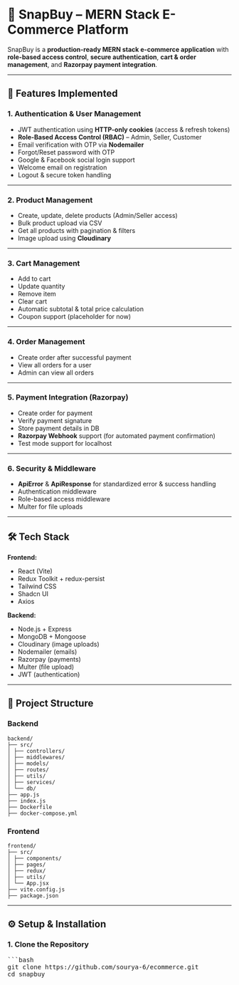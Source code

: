 # 🛒 SnapBuy – MERN Stack E-Commerce Platform

SnapBuy is a **production-ready MERN stack e-commerce application** with **role-based access control**, **secure authentication**, **cart & order management**, and **Razorpay payment integration**.

---

## 📌 Features Implemented

### 1. Authentication & User Management
- JWT authentication using **HTTP-only cookies** (access & refresh tokens)
- **Role-Based Access Control (RBAC)** – Admin, Seller, Customer
- Email verification with OTP via **Nodemailer**
- Forgot/Reset password with OTP
- Google & Facebook social login support
- Welcome email on registration
- Logout & secure token handling

---

### 2. Product Management
- Create, update, delete products (Admin/Seller access)
- Bulk product upload via CSV
- Get all products with pagination & filters
- Image upload using **Cloudinary**

---

### 3. Cart Management
- Add to cart
- Update quantity
- Remove item
- Clear cart
- Automatic subtotal & total price calculation
- Coupon support (placeholder for now)

---

### 4. Order Management
- Create order after successful payment
- View all orders for a user
- Admin can view all orders

---

### 5. Payment Integration (Razorpay)
- Create order for payment
- Verify payment signature
- Store payment details in DB
- **Razorpay Webhook** support (for automated payment confirmation)
- Test mode support for localhost

---

### 6. Security & Middleware
- **ApiError** & **ApiResponse** for standardized error & success handling
- Authentication middleware
- Role-based access middleware
- Multer for file uploads

---

## 🛠️ Tech Stack

**Frontend:**
- React (Vite)
- Redux Toolkit + redux-persist
- Tailwind CSS
- Shadcn UI
- Axios

**Backend:**
- Node.js + Express
- MongoDB + Mongoose
- Cloudinary (image uploads)
- Nodemailer (emails)
- Razorpay (payments)
- Multer (file upload)
- JWT (authentication)

---

## 📂 Project Structure

### Backend
```plaintext
backend/
├── src/
│ ├── controllers/
│ ├── middlewares/
│ ├── models/
│ ├── routes/
│ ├── utils/
│ ├── services/
│ └── db/
├── app.js
├── index.js
├── Dockerfile
├── docker-compose.yml
```


### Frontend
``` plaintext
frontend/
├── src/
│ ├── components/
│ ├── pages/
│ ├── redux/
│ ├── utils/
│ └── App.jsx
├── vite.config.js
├── package.json
```


---

## ⚙️ Setup & Installation

### 1. Clone the Repository
<pre>
```bash
git clone https://github.com/sourya-6/ecommerce.git
cd snapbuy
</pre>
